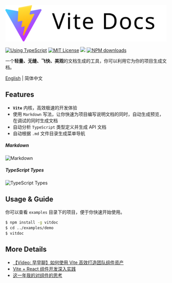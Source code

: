 <p align="center">
  <img src="./logo.svg" alt="Logo for project">
</p>

<p align="center">

[![Using TypeScript](https://img.shields.io/badge/%3C/%3E-TypeScript-0072C4.svg)](https://www.typescriptlang.org/)
[![MIT License](https://img.shields.io/npm/l/generator-bxd-oss.svg)](#License)
[![](https://flat.badgen.net/npm/v/vitdoc?icon=npm)](https://www.npmjs.com/package/vitdoc)
[![NPM downloads](http://img.shields.io/npm/dm/vitdoc.svg?style=flat-square)](http://npmjs.com/vitdoc)

</p>


一个**轻量、无缝、飞快、美观**的文档生成的工具，你可以利用它为你的项目生成文档。

[English](./README.md) | 简体中文

## Features

- **`Vite`** 内核，高效极速的开发体验
- 使用 `Markdown` 写法，让你快速为项目编写说明文档的同时，自动生成预览，在调试的同时生成文档
- 自动分析 `TypeScript` 类型定义并生成 API 文档
- 自动根据 `.md` 文件目录生成菜单导航

##### Markdown

![Markdown](http://md.xiaobe.top/static/%E5%B1%8F%E5%B9%95%E5%BD%95%E5%88%B62021-06-07%20%E4%B8%8A%E5%8D%881.58.07.gif)

##### TypeScript Types

![TypeScript Types](http://md.xiaobe.top/static/%E5%B1%8F%E5%B9%95%E5%BD%95%E5%88%B62021-06-07%20%E4%B8%8A%E5%8D%882.02.21.gif)

## Usage & Guide

你可以查看 `examples` 目录下的项目，便于你快速开始使用。

```bash
$ npm install -g vitdoc
$ cd ../examples/demo
$ vitdoc 
```

## More Details

- [【Video: 早早聊】如何使用 Vite 高效打造团队组件资产](https://www.aliyundrive.com/s/sDsVdQV7Qrn)
- [Vite + React 组件开发深入实践](https://juejin.cn/post/6971244304828203021)
- [这一年我的对组件的思考](https://juejin.cn/post/6844904065684652045)


